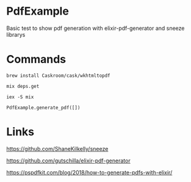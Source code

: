 # PdfExample
Basic test to show pdf generation with elixir-pdf-generator and sneeze librarys



# Commands
`brew install Caskroom/cask/wkhtmltopdf`

`mix deps.get`

`iex -S mix`

`PdfExample.generate_pdf([])`



# Links
https://github.com/ShaneKilkelly/sneeze

https://github.com/gutschilla/elixir-pdf-generator

https://pspdfkit.com/blog/2018/how-to-generate-pdfs-with-elixir/
